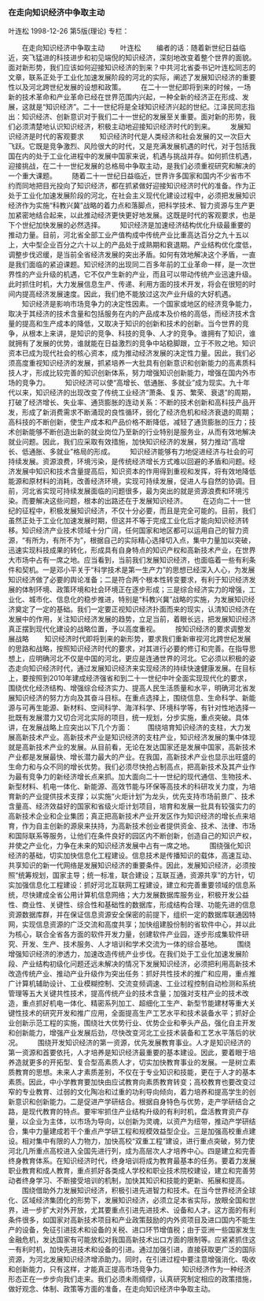 ### 在走向知识经济中争取主动
叶连松
1998-12-26
第5版(理论)
专栏：

　　在走向知识经济中争取主动
　　叶连松
　　编者的话：随着新世纪日益临近，突飞猛进的科技进步和初见端倪的知识经济，深刻地改变着整个世界的面貌。面对新形势，我们应该如何迎接知识经济的到来？中共河北省委书记叶连松同志的文章，联系正处于工业化加速发展阶段的河北的实际，阐述了发展知识经济的重要性以及河北跨世纪发展的设想和政策。
　　在二十一世纪即将到来的时候，一场新的技术革命和产业革命已经在世界范围内兴起，一种全新的经济正在形成、发展，这就是“知识经济”。二十一世纪将是全球知识经济兴起的世纪。江泽民同志指出：知识经济、创新意识对于我们二十一世纪的发展至关重要。面对新的形势，我们必须清楚地认识知识经济，积极主动地迎接知识经济时代的到来。
　　发展知识经济是时代的客观要求
　　知识经济时代是人类经济和社会发展的又一次巨大飞跃。它既是竞争激烈、风险很大的时代，又是充满发展机遇的时代，对于包括我国在内的处于工业化进程中的发展中国家来说，机遇与挑战并存。如何抓住机遇，迎接挑战，在二十一世纪发展的总格局中争取主动，是我们必须重视研究和解决的一个重大课题。
　　随着二十一世纪日益临近，世界许多国家和国内不少省市不约而同地把目光投向了知识经济，都在抓紧做好迎接知识经济时代的准备。作为正处于工业化加速发展阶段的河北，在社会主义现代化建设过程中，必须把发展知识经济作为实施“科教兴冀”战略的着力点和落脚点，把科学技术、智力资源与生产更加紧密地结合起来，以此推动经济更快更好地发展。这既是时代的客观要求，也是下个世纪加快发展的必然选择。
　　知识经济是加速经济结构优化升级最重要的推动力量。目前，河北省全部工业产值构成中传统产业比重高达百分之九十五以上，大中型企业百分之六十以上的产品处于成熟期和衰退期。产业结构优化度低，调整步伐迟缓，是当前全省经济发展的突出矛盾。如何有效地解决这个矛盾，一直是我们面临的紧迫课题。知识经济的出现同二百多年前的工业革命一样，是一次世界性的产业升级的机遇，它不仅产生新的产业，而且可以带动传统产业迅速升级。此时抓住时机，大力发展信息生产、传递、利用方面的技术开发，将会在很短的时间内提高经济发展速度。因此，我们绝不能放过这次产业升级的大好机遇。
　　知识经济是影响市场竞争力的决定性因素。一个国家或地区的经济竞争能力，取决于其经济的技术含量和包括服务在内的产品成本及价格的高低，而经济技术含量的提高和生产成本的降低，又取决于知识的创新和技术的创新。当今世界的竞争，从根本上来讲，是知识的竞争、科技的竞争、人才的竞争。谁拥有了知识，谁就拥有了发展的优势，谁就能在日益激烈的竞争中站稳脚跟，立于不败之地。知识资本已成为现代社会的核心资本，成为推动经济发展的决定性力量。因此，我们必须高度重视知识经济的发展，抓紧培养一大批具有创新意识和创新能力的高素质科技人才，形成比较完善的知识创新体系，努力增强知识创新能力，增强在国内外市场的竞争力。
　　知识经济可以使“高增长、低通胀、多就业”成为现实。九十年代以来，知识经济的出现改变了传统工业经济“萧条、复苏、繁荣、衰退”的周期，打破了经济增长、失业率、通货膨胀的连动关系：不断的技术创新和高科技产品开发，形成了新消费需求不断涌现的良性循环，弱化了经济危机和经济衰退的周期；高科技的不断创新，使生产成本和产品价格不断降低，减轻了通货膨胀的压力；技术创新能够不断创造出新的就业岗位乃至新的行业特别是服务业，从而有效地解决就业问题。因此，我们应采取有效措施，加快知识经济的发展，努力推动“高增长、低通胀、多就业”格局的形成。
　　知识经济能够有力地促进经济与社会的可持续发展。资源浪费，环境污染，是传统经济增长方式难以回避的矛盾和问题。经济发展中知识和技术含量提高后，知识资本的作用得到重视和发挥，将有效地降低能源和原材料的消耗，改善经济环境，实现可持续发展，促进人与自然的协调。目前，河北省实现可持续发展面临的问题很多，最为突出的就是资源浪费和环境污染。而要解决这些问题，根本的出路还在于发展知识经济。
　　在迈向二十一世纪的征程中，积极发展知识经济，不仅十分必要，而且是完全可能的。目前，我们虽然正处于工业化加速发展时期，但这并不等于完成工业化后才能向知识经济转移。知识经济产业技术领域十分广阔，任何国家和地区都可以运用自己的智力资源，“有所为，有所不为”，根据自己的实际精心选择切入点，集中力量加以突破，迅速实现科技成果的转化，形成具有自身特点的知识产权和高新技术产业，在世界大市场中占有一席之地。应当看到，当前我们发展知识经济，也面临着一些有利条件和契机。一是邓小平关于“科学技术是第一生产力”的思想已经深入人心，为发展知识经济做了必要的舆论准备；二是符合两个根本性转变要求，有利于知识经济发展的体制环境、政策环境和社会环境正在逐步形成；三是综合经济实力的增强，工业化、城市化、信息化的稳步推进，特别是“科教兴冀”战略的实施，为发展知识经济奠定了一定的基础。我们一定要正视知识经济扑面而来的现实，认清知识经济在发展中的作用，关注知识经济发展的趋势，立足当前，着眼长远，把发展知识经济真正摆到现代化建设的战略位置，予以高度重视。
　　按知识经济的要求调整发展战略
　　知识经济时代即将到来的新形势，要求我们重新审视河北跨世纪发展的思路和战略，按照知识经济时代的要求，对其进行必要的修订和完善。在指导思想上，应明确河北不仅是中国的河北，更应是连通世界的河北。它必须以积极的姿态走向知识经济时代，通过发展知识经济来实现经济的持续快速健康发展。在目标上，要按照到2010年建成经济强省和到二十一世纪中叶全面实现现代化的要求，围绕优化经济结构、增强综合经济实力、提高人民生活质量和水平，明确河北省发展知识经济的努力方向及其奋斗目标。在重点选择上，围绕信息、生命科学、新能源与可再生能源、新材料、空间科学、海洋科学、环境科学等，有针对性地选择一批既有发展潜力又切合河北实际的项目，统一规划，分步实施，重点突破。具体讲，在发展战略上应突出以下几个方面：
　　围绕培育知识经济的支柱，大力发展高新技术产业。高新技术产业是知识经济的支柱产业，知识经济发展的集中体现就是高新技术产业的发展。从目前看，无论在发达国家还是发展中国家，高新技术产业都是发展最快、增长潜力最大的产业。在我国，高新技术产业也显示出旺盛的生命力和与众不同的增长优势。我们必须尽快抢占制高点，把高新技术及其产业作为最有竞争力的新经济增长点来抓。加大面向二十一世纪的现代通信、生物技术、新型材料、机电一体化、新能源、高效节能与环保等高技术的科研攻关力度，为培育新的产业提供技术支撑；以实施“火炬计划”为龙头，优先支持市场前景广、技术含量高、经济效益好的国家和省级火炬计划项目，培育和发展一批具有较强实力的高新技术企业和企业集团；真正把高新技术产业开发区作为知识经济的增长点来培育，作为自主创新的源泉来扶持，为高新技术创业者提供资金、技术、法律、市场和国际联系等服务，让他们在条件良好的园区内不断创新，创造自己的知识产权，并使之产业化，力争在未来的知识经济发展中占有一席之地。
　　围绕强化知识经济的基础，切实加快信息化工程建设。信息技术是传播知识的载体，高速互动、共享知识的新一代网络是发展知识经济的重要条件。因此，发展知识经济，必须按照“统筹规划，国家主导；统一标准，联合建设；互联互通，资源共享”的方针，切实加强信息化工程建设：抓好河北互联网工程建设，建立和完善重要领域的信息系统，尽快建成全省公用计算机信息网络；大力发展数据库服务业，积极开发公益性、商业性、关键性、综合性和基础性的数据库，形成结构合理、功能先进的信息资源数据库群，并在保证信息资源安全保密的前提下，组织一定的数据库联通因特网，实现信息资源的广泛交流和高度共享；加快组建股份制的省软件中心，并以此为核心，联合全省各方面的软件开发力量，创建软件产业园，逐步形成集软件研究、开发、生产、技术服务、人才培训和学术交流为一体的综合基地。
　　围绕增强知识经济的渗透力，加速改造传统产业步伐。在我们处于工业化加速发展阶段、产业结构初级化问题还远未解决的情况下发展知识经济，必须把利用高新技术改造传统产业、推动产业升级作为突出任务：抓好共性技术的推广和应用，重点推广计算机辅助设计、工业模糊控制、交流变频调速、工业过程控制自动检测和系统管理等五大关键共性技术，提高传统产业的技术含量；加强对支柱产业的技术改造，重点抓好机电一体化、精密系列加工、超细化工生产、新型节能建材等重大关键性技术的研究开发和推广应用，全面提高生产工艺水平和技术装备水平；抓好企业创新示范工程的实施，围绕壮大优势行业、优势企业和拳头产品，强化自主开发和创新能力，增强产业发展后劲，尽快改变河北工业技术装备和工艺水平落后的状况。
　　围绕开发知识经济的第一资源，优先发展教育事业。人才是知识经济的第一资源和首要依托，人才培养是知识经济最重要的基本建设。因此，要着眼于培养造就更多的开拓型、复合型高素质人才，切实加快教育事业的发展。一是树立素质教育的思想。未来人才素质差别，不仅在于专业知识和技能，更在于人才的基本素质。因此，中小学教育要加快由应试教育向素质教育转变；高校教育也要改变过窄的专业教育、过弱的文化陶冶和过重的功利导向倾向，着力培养和提高学生的创新意识和创新能力。二是促进产学研结合。根据自身特色与优势，走产学研结合之路，是现代教育的特点。要牢牢抓住产业结构升级的有利时机，盘活教育资产存量，以企业为主体，以市场为导向，以创新为灵魂，以资产为纽带，推动产学研结合，集中力量建成若干个重点产学研工程和规模效益型企业。三是加强高校重点建设。相对集中有限的人力物力，加快高校“双重工程”建设，进行重点突破，努力使河北几所重点高校进入全国先进行列，成为高层次人才培养中心。四是建立和完善终身教育体系。在知识经济时代，终身培训将成为教育最基本的任务。要着力发展职业教育和成人教育，重点抓好各类成人学校和职业技术院校建设，建立和完善劳动者终身学习、不断接受培训的机制，加快其知识和技能的更新、拓展和提高。
　　围绕借助外力发展知识经济，积极引进先进智力和技术。在当今世界经济全球化、区域经济集团化的形势下，发展知识经济，必须立足本省实际，放眼全国和世界，进一步扩大对外开放，尤其要重点引进先进技术、设备和人才。这方面的有利条件很多，如国家对高新技术项目和产业政策鼓励的内外资项目及进口国内不能生产的设备，免征引进技术和设备的关税、进口环节增值税；由于亚洲一些国家发生金融危机，发达国家有可能放松对我国高新技术出口方面的限制等。应紧紧抓住这一有利时机，加快先进技术和设备的引进。通过加强引进，直接获取更广泛的国际资源，为河北发展知识经济增添助力。同时，在引进过程中要注意增强消化、吸收和创新能力，只有这样，才能真正提高市场竞争力。
　　知识经济作为一种经济形态正在一步步向我们走来。我们必须未雨绸缪，认真研究制定相应的政策措施，做好观念、体制、政策等方面的准备，在走向知识经济中争取主动。
